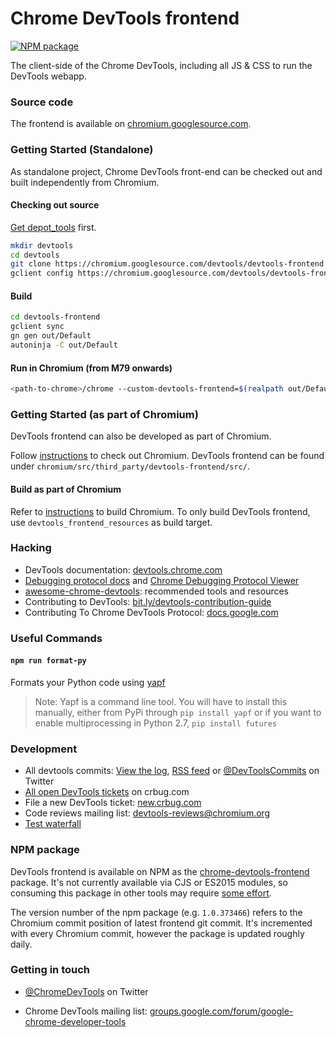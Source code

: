 # Chrome DevTools frontend

<!-- [START badges] -->
[![NPM package](https://img.shields.io/npm/v/chrome-devtools-frontend.svg)](https://npmjs.org/package/chrome-devtools-frontend)
<!-- [END badges] -->

The client-side of the Chrome DevTools, including all JS & CSS to run the DevTools webapp.

### Source code
The frontend is available on [chromium.googlesource.com](https://chromium.googlesource.com/devtools/devtools-frontend).

### Getting Started (Standalone)

As standalone project, Chrome DevTools front-end can be checked out and built independently from Chromium.

#### Checking out source

[Get depot_tools](https://commondatastorage.googleapis.com/chrome-infra-docs/flat/depot_tools/docs/html/depot_tools_tutorial.html#_setting_up) first.

```bash
mkdir devtools
cd devtools
git clone https://chromium.googlesource.com/devtools/devtools-frontend
gclient config https://chromium.googlesource.com/devtools/devtools-frontend --unmanaged
```

#### Build
```bash
cd devtools-frontend
gclient sync
gn gen out/Default
autoninja -C out/Default
```

#### Run in Chromium (from M79 onwards)
```bash
<path-to-chrome>/chrome --custom-devtools-frontend=$(realpath out/Default/resources/inspector)
```

### Getting Started (as part of Chromium)

DevTools frontend can also be developed as part of Chromium.

Follow [instructions](https://www.chromium.org/developers/how-tos/get-the-code) to check out Chromium.
DevTools frontend can be found under `chromium/src/third_party/devtools-frontend/src/`.

#### Build as part of Chromium

Refer to [instructions](https://www.chromium.org/developers/how-tos/get-the-code) to build Chromium.
To only build DevTools frontend, use `devtools_frontend_resources` as build target.

### Hacking
* DevTools documentation: [devtools.chrome.com](https://devtools.chrome.com)
* [Debugging protocol docs](https://developer.chrome.com/devtools/docs/debugger-protocol) and [Chrome Debugging Protocol Viewer](http://chromedevtools.github.io/debugger-protocol-viewer/)
* [awesome-chrome-devtools](https://github.com/paulirish/awesome-chrome-devtools): recommended tools and resources
* Contributing to DevTools: [bit.ly/devtools-contribution-guide](http://bit.ly/devtools-contribution-guide)
* Contributing To Chrome DevTools Protocol: [docs.google.com](https://docs.google.com/document/d/1c-COD2kaK__5iMM5SEx-PzNA7HFmgttcYfOHHX0HaOM/edit?usp=sharing)

### Useful Commands

#### `npm run format-py`
Formats your Python code using [yapf](https://github.com/google/yapf)

> Note: Yapf is a command line tool. You will have to install this manually, either from PyPi through `pip install yapf` or if you want to enable multiprocessing in Python 2.7, `pip install futures`

### Development
* All devtools commits: [View the log], [RSS feed] or [@DevToolsCommits] on Twitter
* [All open DevTools tickets] on crbug.com
* File a new DevTools ticket: [new.crbug.com](https://bugs.chromium.org/p/chromium/issues/entry?labels=OS-All,Type-Bug,Pri-2&components=Platform%3EDevTools)
* Code reviews mailing list: [devtools-reviews@chromium.org]
* [Test waterfall]

### NPM package

DevTools frontend is available on NPM as the [chrome-devtools-frontend](https://www.npmjs.com/package/chrome-devtools-frontend) package. It's not currently available via CJS or ES2015 modules, so consuming this package in other tools may require [some effort](https://github.com/paulirish/devtools-timeline-model/blob/master/index.js).

The version number of the npm package (e.g. `1.0.373466`) refers to the Chromium commit position of latest frontend git commit. It's incremented with every Chromium commit, however the package is updated roughly daily.

### Getting in touch
* [@ChromeDevTools] on Twitter
* Chrome DevTools mailing list: [groups.google.com/forum/google-chrome-developer-tools](https://groups.google.com/forum/#!forum/google-chrome-developer-tools)

  [devtools-reviews@chromium.org]: https://groups.google.com/a/chromium.org/forum/#!forum/devtools-reviews
  [RSS feed]: https://feeds.peter.sh/chrome-devtools/
  [View the log]: https://chromium.googlesource.com/devtools/devtools-frontend/+log/master
  [@ChromeDevTools]: http://twitter.com/ChromeDevTools
  [@DevToolsCommits]: http://twitter.com/DevToolsCommits
  [all open DevTools tickets]: https://bugs.chromium.org/p/chromium/issues/list?can=2&q=component%3APlatform%3EDevTools&sort=&groupby=&colspec=ID+Stars+Owner+Summary+Modified+Opened
  [Test waterfall]: https://ci.chromium.org/p/devtools-frontend/g/main/console
